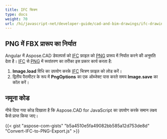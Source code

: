 ```yaml
---
title: IFC चित्रण 
type: docs
weight: 70
url: /hi/javascript-net/developer-guide/cad-and-bim-drawings/ifc-drawings/
---
```


## **PNG में FBX प्रारूप का निर्यात**

Angular में Aspose.CAD डेवलपर्स को [IFC](https://docs.fileformat.com/cad/ifc/) फ़ाइल को [PNG](https://docs.fileformat.com/image/png/) प्रारूप में निर्यात करने की अनुमति देता है। 
[IFC](https://docs.fileformat.com/cad/ifc/) से [PNG](https://docs.fileformat.com/image/png/) में रूपांतरण का तरीका इस प्रकार कार्य करता है:

1. **Image.load** विधि का उपयोग करके [IFC](https://docs.fileformat.com/cad/ifc/) चित्रण फ़ाइल को लोड करें।
1. द्वितीय पैरामीटर के रूप में **PngOptions** का एक ऑब्जेक्ट पास करते समय **Image.save** का कॉल करें।

## नमूना कोड

नीचे दिया गया कोड दिखाता है कि Aspose.CAD for JavaScript का उपयोग करके समान लक्ष्य कैसे प्राप्त किया जाए।

{{< gist "aspose-com-gists" "b5a4510e5fa49082bb585a12d753de8d" "Convert-IFC-to-PNG-Export.js" >}}
